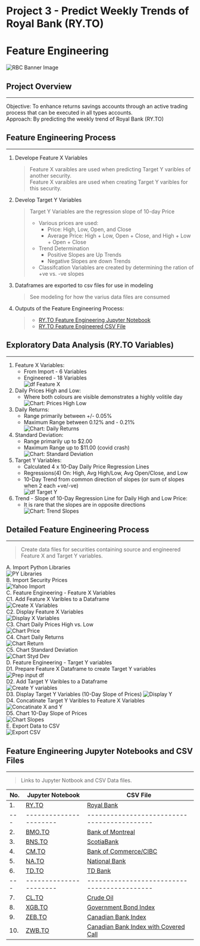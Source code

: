 # Project 3 - Predict Weekly Trends of Royal Bank (RY.TO)
# Feature Engineering
![RBC Banner Image](../Images/00_RBC_Banner.png)
  
## Project Overview  
---
Objective: To enhance returns savings accounts through an active trading process that can be executed in all types accounts.    
Approach:  By predicting the weekly trend of Royal Bank (RY.TO)  
  
## Feature Engineering Process  
---  
1. Develope Feature X Variables
    > Feature X varaibles are used when predicting Target Y varibles of another security.  
    > Feature X varaibles are used when creating Target Y varibles for this security.
2. Develop Target Y Variables
    > Target Y Variables are the regression slope of 10-day Price
    > - Various prices are used: 
    >   - Price: High, Low, Open, and Close 
    >   - Average Price: High + Low, Open + Close, and High + Low + Open + Close
    > - Trend Determination  
    >   - Positive Slopes are Up Trends 
    >   - Negative Slopes are down Trends
    > - Classifcation Variables are created by determining the ration of +ve vs. -ve slopes
3. Dataframes are exported to csv files for use in modeling
    > See modeling for how the varius data files are consumed
4. Outputs of the Feature Engineering Process:  
    > - [RY.TO Feature Engineering Jupyter Notebook](Fearure_Engineering_RY_TO.ipynb)  
    > - [RY.TO Feature Engineered CSV File](../Data/Feature_Engineering_RY.csv)  


## Exploratory Data Analysis (RY.TO Variables)  
---
1. Feature X Variables:
    - From Import - 6 Variables
    - Engineered - 18 Variables  
      ![df Feature X](../Images/FE_a_01_df_Head_Tail.png)
2. Daily Prices High and Low:
    - Where both colours are visible demonstrates a highly volitile day  
      ![Chart: Prices High Low](../Images/FE_a_02_Chart_Hi_Lo.png)
3. Daily Returns:
    - Range primarily between +/- 0.05%  
    - Maximum Range between 0.12% and - 0.21%  
      ![Chart: Daily Returns](../Images/FE_a_03_Chart_Daily_Returns.png)
4. Standard Deviation:
    - Range primarily up to $2.00  
    - Maximum Range up to $11.00 (covid crash)  
      ![Chart: Standard Deviation](../Images/FE_a_04_Chart_Std_Dev.png)
5. Target Y Variables:
    - Calculated 4 x 10-Day Daily Price Regression Lines
    - Regressions(4) On: High, Avg High/Low, Avg Open/Close, and Low
    - 10-Day Trend from common direction of slopes (or sum of slopes when 2 each +ve/-ve)  
      ![df Target Y](../Images/FE_a_05_df_Targ_Y.png)
6. Trend - Slope of 10-Day Regression Line for Daily High and Low Price:
    - It is rare that the slopes are in opposite directions
      ![Chart: Trend Slopes](../Images/FE_a_06_Chart_Slopes.png)

## Detailed Feature Engineering Process  
--- 
> Create data files for securities containing source and engineered Feature X and Target Y variables.  

A.  Import Python Libraries   
    ![PY Libraries](../Images/FE_b_01_Libraries.png)  
B.  Import Security Prices   
    ![Yahoo Import](../Images/FE_b_02_YahooImport.png)  
C.  Feature Engineering -  Feature X Variables  
    C1. Add Feature X Varibles to a Dataframe   
    ![Create X Variables](../Images/FE_b_03_Create_X_Variables.png)  
    C2. Display Feature X Variables   
    ![Display X Variables](../Images/FE_b_04_Display_X_Variables.png)  
    C3. Chart Daily Prices High vs. Low   
    ![Chart Price](../Images/FE_b_05_Chart_Price_Hi_Lo.png)  
    C4. Chart Daily Returns   
    ![Chart Return](../Images/FE_b_06_Chart_Daily_Return.png)  
    C5. Chart Standard Deviation   
    ![Chart Styd Dev](../Images/FE_b_07_Chart_Stad_Dev.png)  
D. Feature Engineering - Target Y variables  
    D1. Prepare Feature X Dataframe to create Target Y variables  
    ![Prep input df](../Images/FE_b_08_Prep_DF_for_Targets.png)  
    D2. Add Target Y Varibles to a Dataframe     
    ![Create Y variables](../Images/FE_b_09_Reg_Trends.png)  
    D3. Display Target Y Variables (10-Day Slope of Prices)
    ![Display Y](../Images/FE_b_10_Targ_Y_DF.png)  
    D4. Concatinate Target Y Varibles to Feature X Variables   
    ![Concatinate X and Y](../Images/FE_b_11_Concatinate_DF.png)  
    D5. Chart 10-Day Slope of Prices   
    ![Chart Slopes](../Images/FE_b_12_Chart_Slopes.png)  
E. Export Data to CSV   
    ![Export CSV](../Images/FE_b_13_Export_csv.png)  
  
  
## Feature Engineering Jupyter Notebooks and CSV Files  
---
> Links to Jupyter Notbook and CSV Data files.  

| No. | Jupyter Notebook	                            | CSV File  
| --- | ----------------	                            | -----------  
|  1. | [RY.TO](Fearure_Engineering_RY_TO.ipynb)      | [Royal Bank](Feature_Engineering_RY.csv)  
| --- | ----------------------                        | -------------------------------------------   
|  2. | [BMO.TO](Fearure_Engineering_BMO_TO.ipynb)    | [Bank of Montreal](Feature_Engineering_BMO.csv)  
|  3. | [BNS.TO](Fearure_Engineering_BNS_TO.ipynb)    | [ScotiaBank](Feature_Engineering_BNS.ipynb)  
|  4. | [CM.TO](Fearure_Engineering_CM_TO.ipynb)      | [Bank of Commerce/CIBC](Feature_Engineering_CM.csv)  
|  5. | [NA.TO](Fearure_Engineering_NA_TO.ipynb)      | [National Bank](Feature_Engineering_NA.csv)  
|  6. | [TD.TO](Fearure_Engineering_TD_TO.ipynb)      | [TD Bank](Feature_Engineering_TD.csv)  
| --- | ----------------------                        | -------------------------------------------  
|  7. | [CL.TO](Fearure_Engineering_CL.ipynb)         | [Crude Oil](Feature_Engineering_CL.csv)  
|  8. | [XGB.TO](Fearure_Engineering_XGB_TO.ipynb)    | [Government Bond Index](Feature_Engineering_XGB.csv)  
|  9. | [ZEB.TO](Fearure_Engineering_XEB_TO.ipynb)    | [Canadian Bank Index](Feature_Engineering_ZEB.csv)  
| 10. | [ZWB.TO](Fearure_Engineering_ZWB_TO.ipynb)    | [Canadian Bank Index with Covered Call](Feature_Engineering_ZWB.csv)  
